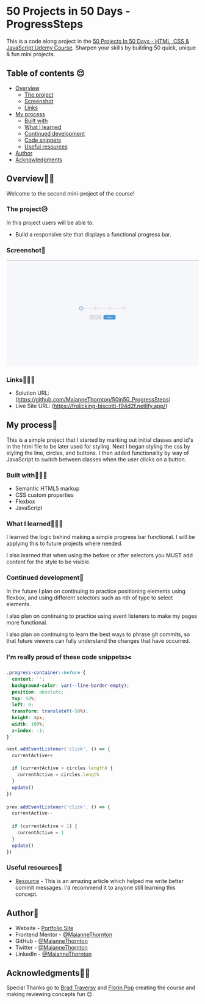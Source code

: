 # 50 Projects in 50 Days - ProgressSteps

This is a code along project in the [50 Projects In 50 Days - HTML, CSS & JavaScript Udemy Course](https://www.udemy.com/course/50-projects-50-days/). Sharpen your skills by building 50 quick, unique & fun mini projects.

## Table of contents 😌

- [Overview](#overview)
  - [The project](#the-project)
  - [Screenshot](#screenshot)
  - [Links](#links)
- [My process](#my-process)
  - [Built with](#built-with)
  - [What I learned](#what-i-learned)
  - [Continued development](#continued-development)
  - [Code snippets](#im-really-proud-of-these-code-snippets%EF%B8%8F)
  - [Useful resources](#useful-resources)
- [Author](#author)
- [Acknowledgments](#acknowledgments)

## Overview👋🏾

Welcome to the second mini-project of the course!

### The project😥

In this project users will be able to:

- Build a responsive site that displays a functional progress bar.

### Screenshot🌇

![](./screenshot.png)

### Links👩🏾‍💻

- Solution URL: (https://github.com/MaianneThornton/50in50_ProgressSteps)
- Live Site URL: (https://frolicking-biscotti-f94d2f.netlify.app/)

## My process💭

This is a simple project that I started by marking out initial classes and id's in the html file to be later used for styling. Next I began styling the css by styling the line, circles, and buttons. I then added functionality by way of JavaScript to switch between classes when the user clicks on a button.

### Built with👷🏾‍♀️

- Semantic HTML5 markup
- CSS custom properties
- Flexbox
- JavaScript

### What I learned👩🏾‍🏫

I learned the logic behind making a simple progress bar functional. I will be applying this to future projects where needed.

I also learned that when using the before or after selectors you MUST add content for the style to be visible.

### Continued development🔮

In the future I plan on continuing to practice positioning elements using flexbox, and using different selectors such as nth of type to select elements.

I also plan on continuing to practice using event listeners to make my pages more functional.

I also plan on continuing to learn the best ways to phrase git commits, so that future viewers can fully understand the changes that have occurred.

### I'm really proud of these code snippets✂️

```css
.progress-container::before {
  content: '';
  background-color: var(--line-border-empty);
  position: absolute;
  top: 50%;
  left: 0;
  transform: translateY(-50%);
  height: 4px;
  width: 100%;
  z-index: -1;
}
```

```js
next.addEventListener('click', () => {
  currentActive++

  if (currentActive > circles.length) {
    currentActive = circles.length
  }
  update()
})

prev.addEventListener('click', () => {
  currentActive--

  if (currentActive < 1) {
    currentActive = 1
  }
  update()
})
```

### Useful resources📖

- [Resource](https://www.freecodecamp.org/news/how-to-write-better-git-commit-messages/) - This is an amazing article which helped me write better commit messages. I'd recommend it to anyone still learning this concept.

## Author🔎

- Website - [Portfolio Site](https://www.maiannethornton.com/Portfolio/index.html)
- Frontend Mentor - [@MaianneThornton](https://www.frontendmentor.io/profile/MaianneThornton)
- GitHub - [@MaianneThornton](GitHub.com/MaianneThornton)
- Twitter - [@MaianneThornton](https://twitter.com/MaianneThornton)
- LinkedIn - [@MaianneThornton](https://www.linkedin.com/in/maiannethornton/)

## Acknowledgments🙏🏾

Special Thanks go to [Brad Traversy](http://www.traversymedia.com/) and [Florin Pop](http://www.florin-pop.com/) creating the course and making reviewing concepts fun 😊.
